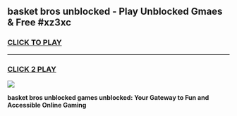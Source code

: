 
## basket bros unblocked - Play Unblocked Gmaes & Free #xz3xc
<h3>
<a href="https://news.freeplayer.one?title=basket_bros_unblocked&ref=24F">CLICK TO PLAY</a></h3>
<hr>

<h3>
<a href="https://news.freeplayer.one?title=basket_bros_unblocked&ref=24F">CLICK 2 PLAY</a>
  
</h3>

<a href="https://news.freeplayer.one?title=basket_bros_unblocked&ref=24F/"><img src="https://clearcache.store/games.png"></a>


**basket bros unblocked games unblocked: Your Gateway to Fun and Accessible Online Gaming**
